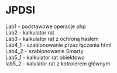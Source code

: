 # JPDSI
Lab1 - podstawowe operacje php  
Lab2 - kalkulator rat  
Lab3 - kalkulator rat z ochroną hasłem  
Lab4_1 - szablonowanie przez łączenie html  
Lab4_2 - szablonowanie Smarty  
Lab5_1 - kalkulator rat obiektowo  
lab5_2 - kalulator rat z kotrolerem głównym  

